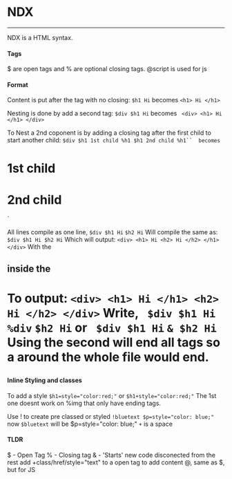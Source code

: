 # NDX
***
NDX is a HTML syntax.
#### Tags
$ are open tags and % are optional closing tags.
@script is used for js
#### Format

Content is put after the tag with no closing:
`$h1 Hi` becomes ` <h1> Hi </h1> `

Nesting is done by add a second tag:
`$div $h1 Hi` becomes 
` <div> <h1> Hi </h1> </div>`

To Nest a 2nd coponent is by adding a closing tag after the first child to start another child:
`$div $h1 1st child %h1 $h1 2nd child %h1`` 
becomes 
` <div> <h1> 1st child </h1> <h1> 2nd child </h1> </div>`

All lines compile as one line,
` $div $h1 Hi `
` $h2 Hi `
Will compile the same as: ` $div $h1 Hi $h2 Hi ` 
Which will output:  ` <div> <h1> Hi <h2> Hi </h2> </h1> </div> `
With the <h2> inside the <h1>
To output:  ` <div> <h1> Hi </h1> <h2> Hi </h2> </div> `
Write,
` $div $h1 Hi %div`
` $h2 Hi `
or 
` $div $h1 Hi`
` & $h2 Hi `
Using the second will end all tags so a <html> around the whole file would end.

#### Inline Styling and classes
To add a style  `$h1=style="color:red;"` or `$h1+style="color:red;"`
The 1st one doesnt work on %img that only have ending tags.

Use ! to create pre classed or styled
`!bluetext $p=style="color: blue;"`
now `$bluetext` will be $p=style="color: blue;"
`+` is a space
#### TLDR

$ - Open Tag
% - Closing tag
& - 'Starts' new code disconected from the rest 
add +class/href/style="text" to a open tag to add content
@, same as $, but for JS
